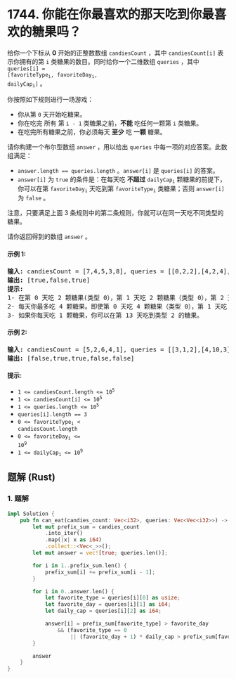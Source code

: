 # 1744. 你能在你最喜欢的那天吃到你最喜欢的糖果吗？
给你一个下标从 **0** 开始的正整数数组 `candiesCount` ，其中 `candiesCount[i]` 表示你拥有的第 `i` 类糖果的数目。同时给你一个二维数组 `queries` ，其中 <code>queries[i] = [favoriteType<sub>i</sub>, favoriteDay<sub>i</sub>, dailyCap<sub>i</sub>]</code> 。

你按照如下规则进行一场游戏：

* 你从第 `0` 天开始吃糖果。
* 你在吃完 所有 第 `i - 1` 类糖果之前，**不能** 吃任何一颗第 `i` 类糖果。
* 在吃完所有糖果之前，你必须每天 **至少** 吃 **一颗** 糖果。

请你构建一个布尔型数组 `answer` ，用以给出 `queries` 中每一项的对应答案。此数组满足：

* `answer.length == queries.length` 。`answer[i]` 是 `queries[i]` 的答案。
* `answer[i]` 为 `true` 的条件是：在每天吃 **不超过** <code>dailyCap<sub>i</sub></code> 颗糖果的前提下，你可以在第 <code>favoriteDay<sub>i</sub></code> 天吃到第 <code>favoriteType<sub>i</sub></code> 类糖果；否则 `answer[i]` 为 `false` 。

注意，只要满足上面 3 条规则中的第二条规则，你就可以在同一天吃不同类型的糖果。

请你返回得到的数组 `answer` 。

#### 示例 1:
<pre>
<strong>输入:</strong> candiesCount = [7,4,5,3,8], queries = [[0,2,2],[4,2,4],[2,13,1000000000]]
<strong>输出:</strong> [true,false,true]
<strong>提示:</strong>
1- 在第 0 天吃 2 颗糖果(类型 0），第 1 天吃 2 颗糖果（类型 0），第 2 天你可以吃到类型 0 的糖果。
2- 每天你最多吃 4 颗糖果。即使第 0 天吃 4 颗糖果（类型 0），第 1 天吃 4 颗糖果（类型 0 和类型 1），你也没办法在第 2 天吃到类型 4 的糖果。换言之，你没法在每天吃 4 颗糖果的限制下在第 2 天吃到第 4 类糖果。
3- 如果你每天吃 1 颗糖果，你可以在第 13 天吃到类型 2 的糖果。
</pre>

#### 示例 2:
<pre>
<strong>输入:</strong> candiesCount = [5,2,6,4,1], queries = [[3,1,2],[4,10,3],[3,10,100],[4,100,30],[1,3,1]]
<strong>输出:</strong> [false,true,true,false,false]
</pre>

#### 提示:
* <code>1 <= candiesCount.length <= 10<sup>5</sup></code>
* <code>1 <= candiesCount[i] <= 10<sup>5</sup></code>
* <code>1 <= queries.length <= 10<sup>5</sup></code>
* `queries[i].length == 3`
* <code>0 <= favoriteType<sub>i</sub> < candiesCount.length</code>
* <code>0 <= favoriteDay<sub>i</sub> <= 10<sup>9</sup></code>
* <code>1 <= dailyCap<sub>i</sub> <= 10<sup>9</sup></code>

## 题解 (Rust)

### 1. 题解
```Rust
impl Solution {
    pub fn can_eat(candies_count: Vec<i32>, queries: Vec<Vec<i32>>) -> Vec<bool> {
        let mut prefix_sum = candies_count
            .into_iter()
            .map(|x| x as i64)
            .collect::<Vec<_>>();
        let mut answer = vec![true; queries.len()];

        for i in 1..prefix_sum.len() {
            prefix_sum[i] += prefix_sum[i - 1];
        }

        for i in 0..answer.len() {
            let favorite_type = queries[i][0] as usize;
            let favorite_day = queries[i][1] as i64;
            let daily_cap = queries[i][2] as i64;

            answer[i] = prefix_sum[favorite_type] > favorite_day
                && (favorite_type == 0
                    || (favorite_day + 1) * daily_cap > prefix_sum[favorite_type - 1]);
        }

        answer
    }
}
```
